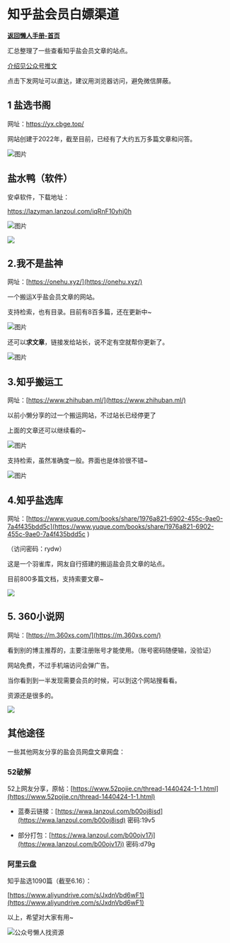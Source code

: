 # 知乎盐会员白嫖渠道

[**返回懒人手册-首页**](/README.md)

汇总整理了一些查看知乎盐会员文章的站点。

[介绍见公众号推文](https://mp.weixin.qq.com/s/X5tNAmwMPeP8e-uH-WP_ew)

点击下发网址可以直达，建议用浏览器访问，避免微信屏蔽。

## 1 盐选书阁

网址：https://yx.cbge.top/

网站创建于2022年，截至目前，已经有了大约五万多篇文章和问答。

![图片](https://mmbiz.qpic.cn/mmbiz_png/HYcicficrPRB4mcFg3iarzJicFrlzxEgbEAKICnHMGFLsRrAcd7gM2Wia6TOAOl48VXh03MnNskcjegxpLibSyvxvNkw/640?wx_fmt=png&wxfrom=5&wx_lazy=1&wx_co=1)

## 盐水鸭（软件）

安卓软件，下载地址：

https://lazyman.lanzoul.com/iqRnF10yhj0h

![图片](https://mmbiz.qpic.cn/mmbiz_jpg/HYcicficrPRB4mcFg3iarzJicFrlzxEgbEAKJl2MQ64TdH6gYMtcBA4jC8hibk3pNmol5EbsVjQHrlRFwZniaRjBVibKw/640?wx_fmt=jpeg&wxfrom=5&wx_lazy=1&wx_co=1)

![](https://mmbiz.qpic.cn/mmbiz_jpg/HYcicficrPRB4mcFg3iarzJicFrlzxEgbEAKJl2MQ64TdH6gYMtcBA4jC8hibk3pNmol5EbsVjQHrlRFwZniaRjBVibKw/640?wx_fmt=jpeg&wxfrom=5&wx_lazy=1&wx_co=1)

## 2.我不是盐神

网址：[https://onehu.xyz/](https://onehu.xyz/)

一个搬运X乎盐会员文章的网站。

支持检索，也有目录。目前有8百多篇，还在更新中~

![图片](https://mmbiz.qpic.cn/sz_mmbiz_gif/ociaaribHd5ofSkslQFib66stYt1XxJtYRPMeb1pleBvGM9OvzotVQ78lyrFUZHJ3kialwW069WYWeh1ia2Q9P28rFg/640?wx_fmt=gif&wxfrom=5&wx_lazy=1&wx_co=1)

还可以**求文章**，链接发给站长，说不定有空就帮你更新了。

![图片](https://mmbiz.qpic.cn/mmbiz_png/Rmd3GnW8BRvAXTrpbVCv8aeicBGibZ5kB67KV0icZXBoLdOmOKswr7K75TJO8fhqiarUtiazrm4XkmDekIs8ibtMbZ7A/640?wx_fmt=png&wxfrom=5&wx_lazy=1&wx_co=1)



## 3.知乎搬运工

网址：[https://www.zhihuban.ml/](https://www.zhihuban.ml/)

以前小懒分享的过一个搬运网站，不过站长已经停更了

上面的文章还可以继续看的~

![图片](https://mmbiz.qpic.cn/sz_mmbiz_gif/ociaaribHd5ofSkslQFib66stYt1XxJtYRPOv0ZxGoG2KbYPvg3wuWump94y7zTuKKwlUB41DEyNOSx6r4Ce7gNeQ/640?wx_fmt=gif&wxfrom=5&wx_lazy=1&wx_co=1)

支持检索，虽然准确度一般。界面也是体验很不错~

![图片](https://mmbiz.qpic.cn/sz_mmbiz_gif/ociaaribHd5ofSkslQFib66stYt1XxJtYRPgkKicSTALtibaQqLAnA444Fy65aic3Nic4bFMiaLANu0NNQVUMzwH0eT9Ag/640?wx_fmt=gif&wxfrom=5&wx_lazy=1&wx_co=1)





## 4.知乎盐选库

网址：[https://www.yuque.com/books/share/1976a821-6902-455c-9ae0-7a4f435bdd5c](https://www.yuque.com/books/share/1976a821-6902-455c-9ae0-7a4f435bdd5c ) 

（访问密码：rydw）

这是一个羽雀库，网友自行搭建的搬运盐会员文章的站点。

目前800多篇文档，支持索要文章~

![](https://mmbiz.qpic.cn/mmbiz_png/Rmd3GnW8BRvAXTrpbVCv8aeicBGibZ5kB6TjwYKYLyX7JjlluJ5xh4e8Hs75tQ1WBHtTXoibjbh8Eg9MnlNFN1cJQ/640?wx_fmt=png&wxfrom=5&wx_lazy=1&wx_co=1)





## 5. 360小说网

网址：[https://m.360xs.com/](https://m.360xs.com/)

看到别的博主推荐的，主要注册账号才能使用。（账号密码随便输，没验证）

网站免费，不过手机端访问会弹广告。

当你看到到一半发现需要会员的时候，可以到这个网站搜看看。

资源还是很多的。

![](https://mmbiz.qpic.cn/mmbiz_png/Rmd3GnW8BRvAXTrpbVCv8aeicBGibZ5kB6Gom1z9j6MyrSe6XMxqE4qZMtCWvjy5pTThyNdTQ1ia2FgUurxLu9XUQ/640?wx_fmt=png&wxfrom=5&wx_lazy=1&wx_co=1)





## 其他途径

一些其他网友分享的盐会员网盘文章网盘：

### 52破解

52上网友分享，原帖：[https://www.52pojie.cn/thread-1440424-1-1.html](https://www.52pojie.cn/thread-1440424-1-1.html)

- 蓝奏云链接：[https://wwa.lanzoul.com/b00oj8isd](https://wwa.lanzoul.com/b00oj8isd) 密码:19v5

- 部分打包：[https://wwa.lanzoul.com/b00ojv17i](https://wwa.lanzoul.com/b00ojv17i) 密码:d79g



### 阿里云盘

知乎盐选1090篇（截至6.16）：

[https://www.aliyundrive.com/s/JxdnVbd6wF1](https://www.aliyundrive.com/s/JxdnVbd6wF1)



以上，希望对大家有用~

![公众号懒人找资源](https://pic1.imgdb.cn/item/636da5ed16f2c2beb145c911.jpg)
